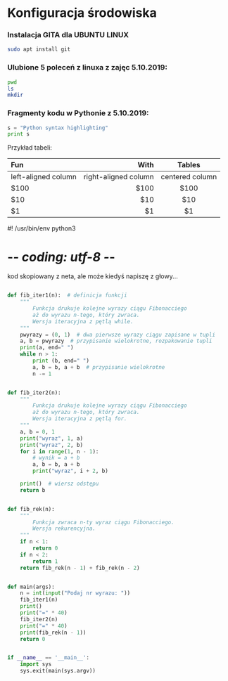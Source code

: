 # Konfiguracja środowiska 

### Instalacja GITA dla UBUNTU LINUX
```sh
sudo apt install git
```


### Ulubione 5 poleceń z linuxa z zajęc 5.10.2019:
```sh
pwd
ls
mkdir
```

### Fragmenty kodu w Pythonie z 5.10.2019:
```python
s = "Python syntax highlighting"
print s
```



Przykład tabeli:

| Fun                  | With                 | Tables          |
| :------------------- | -------------------: |:---------------:|
| left-aligned column  | right-aligned column | centered column |
| $100                 | $100                 | $100            |
| $10                  | $10                  | $10             |
| $1                   | $1                   | $1              |


#! /usr/bin/env python3
# -*- coding: utf-8 -*-


kod skopiowany z neta, ale może kiedyś napiszę z głowy...

```Python

def fib_iter1(n):  # definicja funkcji
    """
        Funkcja drukuje kolejne wyrazy ciągu Fibonacciego
        aż do wyrazu n-tego, który zwraca.
        Wersja iteracyjna z pętlą while.
    """
    pwyrazy = (0, 1)  # dwa pierwsze wyrazy ciągu zapisane w tupli
    a, b = pwyrazy  # przypisanie wielokrotne, rozpakowanie tupli
    print(a, end=" ")
    while n > 1:
        print (b, end=" ")
        a, b = b, a + b  # przypisanie wielokrotne
        n -= 1


def fib_iter2(n):
    """
        Funkcja drukuje kolejne wyrazy ciągu Fibonacciego
        aż do wyrazu n-tego, który zwraca.
        Wersja iteracyjna z pętlą for.
    """
    a, b = 0, 1
    print("wyraz", 1, a)
    print("wyraz", 2, b)
    for i in range(1, n - 1):
        # wynik = a + b
        a, b = b, a + b
        print("wyraz", i + 2, b)

    print()  # wiersz odstępu
    return b


def fib_rek(n):
    """
        Funkcja zwraca n-ty wyraz ciągu Fibonacciego.
        Wersja rekurencyjna.
    """
    if n < 1:
        return 0
    if n < 2:
        return 1
    return fib_rek(n - 1) + fib_rek(n - 2)


def main(args):
    n = int(input("Podaj nr wyrazu: "))
    fib_iter1(n)
    print()
    print("=" * 40)
    fib_iter2(n)
    print("=" * 40)
    print(fib_rek(n - 1))
    return 0


if __name__ == '__main__':
    import sys
    sys.exit(main(sys.argv))


``` 

